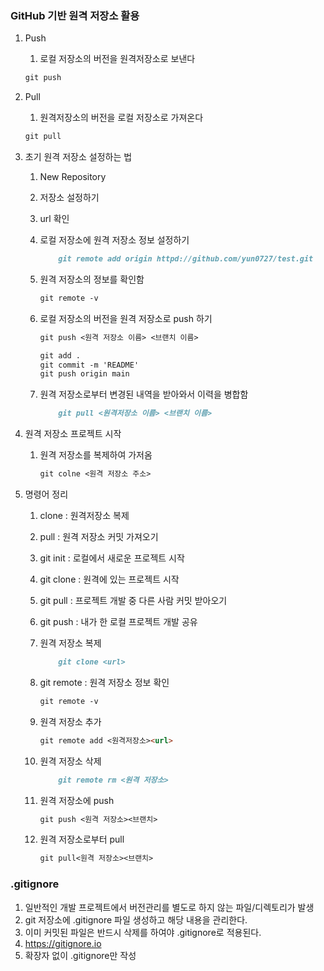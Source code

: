 ### GitHub 기반 원격 저장소 활용

1. Push

   1. 로컬 저장소의 버전을 원격저장소로 보낸다

   ```markdown
   git push
   ```

2. Pull

   1. 원격저장소의 버전을 로컬 저장소로 가져온다

   ```markdown
   git pull
   ```

3. 초기 원격 저장소 설정하는 법

   1. New Repository
   2. 저장소 설정하기
   3. url 확인
   4. 로컬 저장소에 원격 저장소 정보 설정하기

      ```markdown
          git remote add origin httpd://github.com/yun0727/test.git
      ```

   5. 원격 저장소의 정보를 확인함

      ```markdown
      git remote -v
      ```

   6. 로컬 저장소의 버전을 원격 저장소로 push 하기

      ```markdown
      git push <원격 저장소 이름> <브랜치 이름>

      git add .
      git commit -m 'README'
      git push origin main
      ```

   7. 원격 저장소로부터 변경된 내역을 받아와서 이력을 병합함

      ```markdown
          git pull <원격저장소 이름> <브랜치 이름>
      ```

4. 원격 저장소 프로젝트 시작

   1. 원격 저장소를 복제하여 가저옴

      ```markdown
      git colne <원격 저장소 주소>
      ```

5. 명령어 정리

   1. clone : 원격저장소 복제
   2. pull : 원격 저장소 커밋 가져오기
   3. git init : 로컬에서 새로운 프로젝트 시작
   4. git clone : 원격에 있는 프로젝트 시작
   5. git pull : 프로젝트 개발 중 다른 사람 커밋 받아오기
   6. git push : 내가 한 로컬 프로젝트 개발 공유
   7. 원격 저장소 복제

      ```markdown
          git clone <url>
      ```

   8. git remote : 원격 저장소 정보 확인

      ```markdown
      git remote -v
      ```

   9. 원격 저장소 추가

      ```markdown
      git remote add <원격저장소><url>
      ```

   10. 원격 저장소 삭제

       ```markdown
           git remote rm <원격 저장소>
       ```

   11. 원격 저장소에 push

       ```markdown
       git push <원격 저장소><브랜치>
       ```

   12. 원격 저장소로부터 pull

       ```markdown
       git pull<원격 저장소><브랜치>
       ```

### .gitignore

1. 일반적인 개발 프로젝트에서 버전관리를 별도로 하지 않는 파일/디렉토리가 발생
2. git 저장소에 .gitignore 파일 생성하고 해당 내용을 관리한다.
3. 이미 커밋된 파일은 반드시 삭제를 하여야 .gitignore로 적용된다.
4. https://gitignore.io
5. 확장자 없이 .gitignore만 작성
